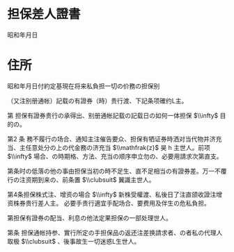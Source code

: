 # 担保差人證書

昭和年月日

# 住所

昭和年月日付約定基現在将来私負担一切の价務の担保别

（又注别册通帐）記载の有證券（時）贵行渡、下記条项確约L主。

第 担保有證券贵行の承得出、别册通帐記载の記载日の如何一体担保 $\\infty$ 目的の。

第2 条 務不履行の场合、通知主注催告要众、担保有牺证券時洒对当代物并济充当、主任意处分の上の代金務の济充当 $\\mathfrak{z}$ 昊 h 主世人。前项 $\\infty$ 場合、の時期格、方法、充当の顺序申立勿の、必要用請求次第直支。

第条时の低落の他の事由担保当初の時不足生、直不足相当の有證券差。万一不覆行の注资期到来の、前条置 $\\clubsuit$ 翼識主世人。

第4条担保株式注、增资の場合 $\\infty$ 新株受權渡、私後日了注直颌收證注增资株券贵行差人主。 必要手贵行適宜手配场合、要费用及伴生の危私負担。

第担保有證券の配当、利息の他法定果担保の一部处理世人。

第条 担保通帐持参、實行所定の手担保品の返还注差换請求者、の者私の代理人取极 $\\clubsuit$ 、後事故生一切迷惑L生世人。
